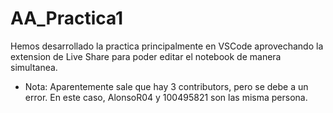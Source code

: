# AA_Practica1

Hemos desarrollado la practica principalmente en VSCode aprovechando la extension de Live Share para poder editar el notebook de manera simultanea.

- Nota: Aparentemente sale que hay 3 contributors, pero se debe a un error. En este caso, AlonsoR04 y 100495821 son las misma persona.
